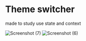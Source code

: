 # Theme switcher

made to study use state and context

![Screenshot (7)](https://user-images.githubusercontent.com/110334036/208028842-c67520cc-8fff-4ba7-9654-d86eeea47dde.png)
![Screenshot (6)](https://user-images.githubusercontent.com/110334036/208028869-0b59376b-9113-4743-ac57-0f84a9fa247b.png)


